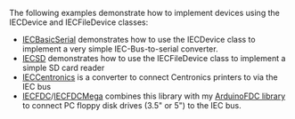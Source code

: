 The following examples demonstrate how to implement devices using the IECDevice and IECFileDevice classes:
  - [IECBasicSerial](examples/IECBasicSerial) demonstrates how to use the IECDevice class to implement a very simple IEC-Bus-to-serial converter.
  - [IECSD](examples/IECSD) demonstrates how to use the IECFileDevice class to implement a simple SD card reader
  - [IECCentronics](examples/IECCentronics) is a converter to connect Centronics printers to via the IEC bus
  - [IECFDC](examples/IECFDC)/[IECFDCMega](examples/IECFDCMega) combines this library with my [ArduinoFDC  library](https://github.com/dhansel/ArduinoFDC) to connect PC floppy disk drives (3.5" or 5") to the IEC bus.
